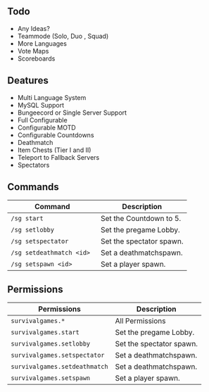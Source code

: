 ## Todo
+ Any Ideas?
+ Teammode (Solo, Duo , Squad)
+ More Languages
+ Vote Maps
+ Scoreboards

## Deatures
+ Multi Language System
+ MySQL Support
+ Bungeecord or Single Server Support
+ Full Configurable
+ Configurable MOTD
+ Configurable Countdowns
+ Deathmatch
+ Item Chests (Tier I and II)
+ Teleport to Fallback Servers
+ Spectators

## Commands

| Command       | Description  |
| ------------- |-------------|
| `/sg start`       | Set the Countdown to 5. |
| `/sg setlobby`      | Set the pregame Lobby. |
| `/sg setspectator ` | Set the spectator spawn. |
| `/sg setdeathmatch <id> ` | Set a deathmatchspawn. |
| `/sg setspawn <id> ` | Set a player spawn. |

## Permissions

| Permissions       | Description  |
| ------------- |-------------|
| `survivalgames.*` | All Permissions |
| `survivalgames.start` | Set the pregame Lobby. |
| `survivalgames.setlobby` | Set the spectator spawn. |
| `survivalgames.setspectator` | Set a deathmatchspawn. |
| `survivalgames.setdeathmatch` | Set a deathmatchspawn. |
| `survivalgames.setspawn` | Set a player spawn. |
